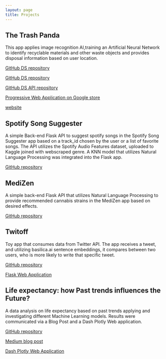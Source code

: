 ```yaml
---
layout: page
title: Projects
---
```



## The Trash Panda

This app applies image recognition AI,training an Artificial Neural Network to identify recyclable materials and other waste objects and provides disposal information based on user location.

[GitHub DS repository](https://github.com/VeraMendes/trashpanda-ds)

<a href="https://github.com/VeraMendes/trashpanda-ds/" target="_blank">GitHub DS repository</a>

[GitHub DS API repository](https://github.com/VeraMendes/trashpanda-ds-api)

[Progressive Web Application on Google store](https://play.google.com/store/apps/details?id=com.thetrashpanda.twa)

[website](https://thetrashpanda.com)


## Spotify Song Suggester

A simple Back-end Flask API to suggest spotify songs in the Spotify Song Suggester app based on a track_id chosen by the user or a list of favorite songs. The API utilizes the Spotify Audio Features dataset, uploaded to Kaggle joined with webscraped genre. A KNN model that utilizes Natural Language Processing was integrated into the Flask app.

[GitHub repository](https://github.com/Build-Week-Spotify-Song-Suggester-1/Data-science)


## MediZen

A simple back-end Flask API that utilizes Natural Language Processing to provide recommended cannabis strains in the MediZen app based on desired effects.

[GitHub repository](https://github.com/VeraMendes/medizen_ds_api)


## Twitoff

Toy app that consumes data from Twitter API. The app receives a tweet, and utilizing basilica.ai sentence embeddings, it compares between two users, who is more likely to write that specific tweet.

[GitHub repository](https://github.com/VeraMendes/veramendes-twitoff)

[Flask Web Application](https://veramendes-twitoff.herokuapp.com/)


## Life expectancy: how Past trends influences the Future?

A data analysis on life expectancy based on past trends applying and investigating different Machine Learning models. Results were communicated via a Blog Post and a Dash Plotly Web application.

[GitHub repository](https://github.com/VeraMendes/Life-expectancy-project)

[Medium blog post](https://medium.com/@veramendes10/life-expectancy-how-past-trends-influences-the-future-4e0dc2a3c4fd)

[Dash Plotly Web Application](https://life-expectancy-project.herokuapp.com/)
